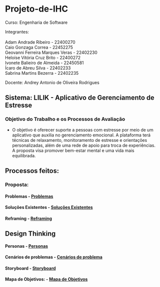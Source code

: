 # Projeto-de-IHC


Curso: Engenharia de Software<br/>

Integrantes:<br/>
<br/>
Adam Andrade Ribeiro - 22400270<br/>
Caio Gonzaga Correa - 22452275<br/>
Geovanni Ferreira Marques Veras - 22402230<br/>
Heloíse Vitória Cruz Brito - 22400272<br/>
Ivonete Balieiro de Almeida - 22450581<br/>
Ícaro de Abreu Silva - 22402233<br/>
Sabrina Martins Bezerra - 22402235<br/>

Docente: Andrey Antonio de Oliveira Rodrigues<br/>

## Sistema: LILIK - Aplicativo de Gerenciamento de Estresse
### Objetivo do Trabalho e os Processos de Avaliação<br/>
-  O objetivo é oferecer suporte a pessoas com estresse por meio de um aplicativo que auxilia no gerenciamento emocional. A plataforma terá técnicas de relaxamento, monitoramento de estresse e orientações personalizadas, além de uma rede de apoio para troca de experiências. A proposta visa promover bem-estar mental e uma vida mais equilibrada.


## Processos feitos:
### Proposta:

#### Problemas -   [Problemas](https://github.com/GizmoSharim/Projeto_de_IHC/blob/main/docs/1.%20Proposta/1.1%20Problemas.md)<br/>


#### Soluções Existentes - [Soluções Existentes](https://github.com/GizmoSharim/Projeto_de_IHC/blob/main/docs/1.%20Proposta/1.2%20Solu%C3%A7%C3%B5es_Existentes.md)<br/>

#### Reframing -            [Reframing](https://github.com/GizmoSharim/Projeto_de_IHC/blob/main/docs/1.%20Proposta/1.3%20Reframing.md)<br/>

## Design Thinking

#### Personas - [Personas](https://github.com/GizmoSharim/Projeto_de_IHC/tree/main/docs/2.%20Design_Thinking/2.1%20Personas)<br/>
 
#### Cenários de problemas - [Cenários de problema](https://github.com/GizmoSharim/Projeto_de_IHC/tree/main/docs/2.%20Design_Thinking/2.2%20Cen%C3%A1rios_Problema)<br/>
  

#### Storyboard -  [Storyboard](https://github.com/GizmoSharim/Projeto_de_IHC/tree/main/docs/2.%20Design_Thinking/2.3%20Storyboard )<br/>

#### Mapa de Objetivos: -  [Mapa de Objetivos](https://github.com/GizmoSharim/Projeto_de_IHC/tree/main/docs/2.%20Design_Thinking/2.4%20Mapa_Objetivos )<br/>














